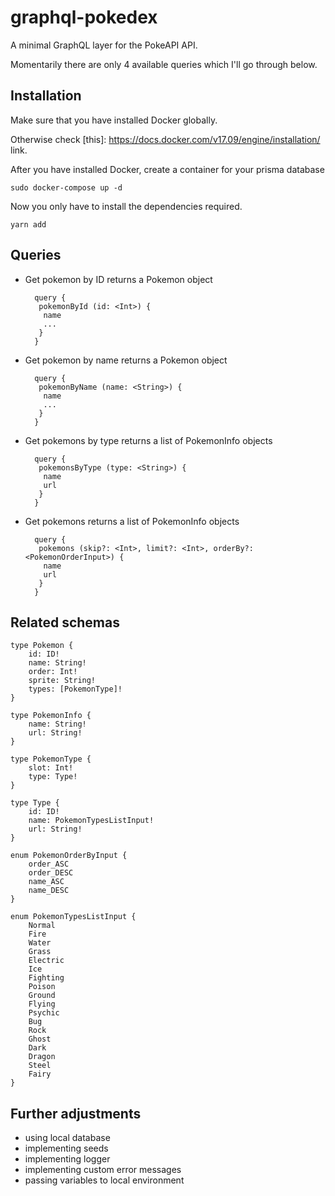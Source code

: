   

# graphql-pokedex

  

A minimal GraphQL layer for the PokeAPI API.

Momentarily there are only 4 available queries which I'll go through below.

  

## Installation

  

Make sure that you have installed Docker globally.

Otherwise check [this]: https://docs.docker.com/v17.09/engine/installation/ link.

  

After you have installed Docker, create a container for your prisma database

  

	sudo docker-compose up -d

  

Now you only have to install the dependencies required.

  

	yarn add

  

## Queries

  

- Get pokemon by ID returns a Pokemon object

  

		query {
		 pokemonById (id: <Int>) {
		  name
		  ...
		 }
		}

  

- Get pokemon by name returns a Pokemon object

  

		query {
		 pokemonByName (name: <String>) {
		  name
		  ...
		 }
		}

  

- Get pokemons by type returns a list of PokemonInfo objects

  

		query {
		 pokemonsByType (type: <String>) {
		  name
		  url
		 }
		}

  

- Get pokemons returns a list of PokemonInfo objects

  

		query {
		 pokemons (skip?: <Int>, limit?: <Int>, orderBy?: <PokemonOrderInput>) {
		  name
		  url
		 }
		}

## Related schemas
  
	type Pokemon {
		id: ID!
		name: String!
		order: Int!
		sprite: String!
		types: [PokemonType]!
	}
	  
	type PokemonInfo {
		name: String!
		url: String!
	}
	  
	type PokemonType {
		slot: Int!
		type: Type!
	}

	type Type {
		id: ID!
		name: PokemonTypesListInput!
		url: String!
	}
	  
	enum PokemonOrderByInput {
		order_ASC
		order_DESC
		name_ASC
		name_DESC
	}

	enum PokemonTypesListInput {
		Normal
		Fire
		Water
		Grass
		Electric
		Ice
		Fighting
		Poison
		Ground
		Flying
		Psychic
		Bug
		Rock
		Ghost
		Dark
		Dragon
		Steel
		Fairy
	}

## Further adjustments

- using local database
- implementing seeds
- implementing logger
- implementing custom error messages
-	passing variables to local environment